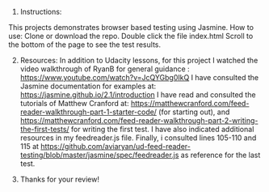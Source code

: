  1. Instructions:
 
 This projects demonstrates browser based testing using Jasmine. 
 How to use:
 Clone or download the repo. Double click the file index.html  Scroll to the bottom of the page to see the test results. 
 
 2. Resources: 
 In addition to Udacity lessons, for this project I watched the video walkthrough of RyanB for general guidance : https://www.youtube.com/watch?v=JcQYGbg0IkQ
 I have consulted the Jasmine documentation for examples at: https://jasmine.github.io/2.1/introduction
 I have read and consulted the tutorials of Matthew Cranford at: https://matthewcranford.com/feed-reader-walkthrough-part-1-starter-code/ (for starting out), and https://matthewcranford.com/feed-reader-walkthrough-part-2-writing-the-first-tests/ for writing the first test. I have also indicated additional resources in my feedreader.js file. Finally, i consulted lines 105-110 and 115 at https://github.com/aviaryan/ud-feed-reader-testing/blob/master/jasmine/spec/feedreader.js as reference for the last test. 

3. Thanks for your review! 
